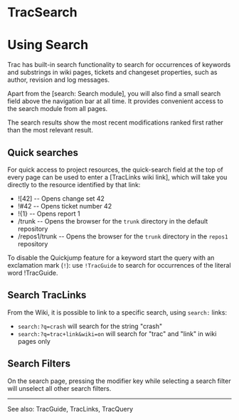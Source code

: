 # TracSearch
# Using Search

Trac has built-in search functionality to search for occurrences of keywords and substrings in wiki pages, tickets and changeset properties, such as author, revision and log messages.

Apart from the [search: Search module], you will also find a small search field above the navigation bar at all time. It provides convenient access to the search module from all pages.

The search results show the most recent modifications ranked first rather than the most relevant result.

## Quick searches

For quick access to project resources, the quick-search field at the top of every page can be used to enter a [TracLinks wiki link], which will take you directly to the resource identified by that link:

 * ![42] -- Opens change set 42
 * !#42 -- Opens ticket number 42
 * !{1} -- Opens report 1
 * /trunk -- Opens the browser for the `trunk` directory in the default repository
 * /repos1/trunk -- Opens the browser for the `trunk` directory in the `repos1` repository

To disable the Quickjump feature for a keyword start the query with an exclamation mark (`!`): use `!TracGuide` to search for occurrences of the literal word !TracGuide.

## Search TracLinks

From the Wiki, it is possible to link to a specific search, using `search:` links:
 * `search:?q=crash` will search for the string "crash"
 * `search:?q=trac+link&wiki=on` will search for "trac" and "link" in wiki pages only

## Search Filters

On the search page, pressing the modifier key while selecting a search filter will unselect all other search filters.

----
See also: TracGuide, TracLinks, TracQuery
